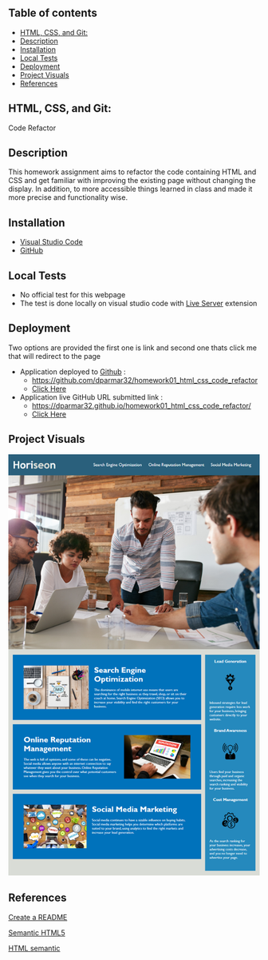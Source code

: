 ## Table of contents
  - [HTML, CSS, and Git:](#html-css-and-git)
  - [Description](#description)
  - [Installation](#installation)
  - [Local Tests](#local-tests)
  - [Deployment](#deployment)
  - [Project Visuals](#project-visuals)
  - [References](#references)

## HTML, CSS, and Git: 
Code Refactor

## Description
This homework assignment aims to refactor the code containing HTML and CSS and get familiar with improving the existing page without changing the display. In addition, to more accessible things learned in class and made it more precise and functionality wise.

## Installation
- [Visual Studio Code](https://code.visualstudio.com/)
- [GitHub](https://github.com/)

## Local Tests
- No official test for this webpage 
- The test is done locally on visual studio code with [Live Server](https://marketplace.visualstudio.com/items?itemName=ritwickdey.LiveServer) extension

## Deployment
Two options are provided the first one is link and second one thats click me that will redirect to the page
- Application deployed to [Github](https://github.com/) : 
  - https://github.com/dparmar32/homework01_html_css_code_refactor 
  - [Click Here](https://github.com/dparmar32/homework01_html_css_code_refactor)
- Application live GitHub URL submitted link : 
  - https://dparmar32.github.io/homework01_html_css_code_refactor/
  - [Click Here](https://dparmar32.github.io/homework01_html_css_code_refactor/)

## Project Visuals
![project visuals](./assets/images/01-html-css-git-homework.png)

## References
[Create a README](https://medium.com/analytics-vidhya/how-to-create-a-readme-md-file-8fb2e8ce24e3)

[Semantic HTML5](https://www.semrush.com/blog/semantic-html5-guide/)

[HTML semantic](https://www.w3schools.com/html/html5_semantic_elements.asp)

